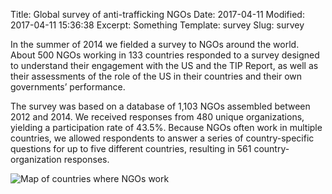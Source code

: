 Title: Global survey of anti-trafficking NGOs
Date: 2017-04-11
Modified: 2017-04-11 15:36:38
Excerpt: Something
Template: survey
Slug: survey

In the summer of 2014 we fielded a survey to NGOs around the world. About 500
NGOs working in 133 countries responded to a survey designed to understand
their engagement with the US and the TIP Report, as well as their assessments
of the role of the US in their countries and their own governments’
performance.

The survey was based on a database of 1,103 NGOs assembled between 2012 and
2014. We received responses from 480 unique organizations, yielding a
participation rate of 43.5%. Because NGOs often work in multiple
countries, we allowed respondents to answer a series of country-specific
questions for up to five different countries, resulting in 561 country-organization responses.

![Map of countries where NGOs work](/files/images/figureA1_1b_work_map.png)
